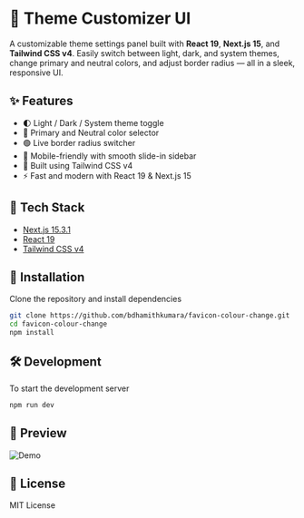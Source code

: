# 🎨 Theme Customizer UI

A customizable theme settings panel built with **React 19**, **Next.js 15**, and **Tailwind CSS v4**. Easily switch between light, dark, and system themes, change primary and neutral colors, and adjust border radius — all in a sleek, responsive UI.

## ✨ Features

- 🌓 Light / Dark / System theme toggle
- 🎨 Primary and Neutral color selector
- 🟢 Live border radius switcher
- 📱 Mobile-friendly with smooth slide-in sidebar
- 💨 Built using Tailwind CSS v4
- ⚡️ Fast and modern with React 19 & Next.js 15

## 🚀 Tech Stack

- [Next.js 15.3.1](https://nextjs.org/)
- [React 19](https://reactjs.org/)
- [Tailwind CSS v4](https://tailwindcss.com/)

## 🧩 Installation

Clone the repository and install dependencies

```bash
git clone https://github.com/bdhamithkumara/favicon-colour-change.git
cd favicon-colour-change
npm install
```

## 🛠️ Development
To start the development server
```bash
npm run dev
```

## 📸 Preview
![Demo](https://i.ibb.co/VY2JYWX9/0419-ezgif-com-video-to-gif-converter.gif)

## 📄 License
MIT License